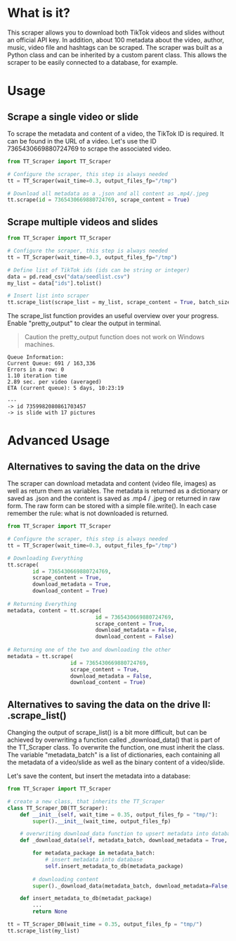 # What is it?

This scraper allows you to download both TikTok videos and slides without an official API key. In addition, about 100 metadata about the video, author, music, video file and hashtags can be scraped. The scraper was built as a Python class and can be inherited by a custom parent class. This allows the scraper to be easily connected to a database, for example.

# Usage
## Scrape a single video or slide
To scrape the metadata and content of a video, the TikTok ID is required. It can be found in the URL of a video. Let's use the ID 7365430669880724769 to scrape the associated video.
```python
from TT_Scraper import TT_Scraper

# Configure the scraper, this step is always needed
tt = TT_Scraper(wait_time=0.3, output_files_fp="/tmp")

# Download all metadata as a .json and all content as .mp4/.jpeg
tt.scrape(id = 7365430669880724769, scrape_content = True)
```

## Scrape multiple videos and slides
```python
from TT_Scraper import TT_Scraper

# Configure the scraper, this step is always needed
tt = TT_Scraper(wait_time=0.3, output_files_fp="/tmp")

# Define list of TikTok ids (ids can be string or integer) 
data = pd.read_csv("data/seedlist.csv")
my_list = data["ids"].tolist()

# Insert list into scraper
tt.scrape_list(scrape_list = my_list, scrape_content = True, batch_size = None, pretty_output = True)
```

The scrape_list function provides an useful overview over your progress. Enable "pretty_output" to clear the output in terminal.

> Caution the pretty_output function does not work on Windows machines.


```
Queue Information:
Current Queue: 691 / 163,336
Errors in a row: 0
1.10 iteration time
2.89 sec. per video (averaged)
ETA (current queue): 5 days, 10:23:19

---
-> id 7359982080861703457
-> is slide with 17 pictures

```

# Advanced Usage
## Alternatives to saving the data on the drive
The scraper can download metadata and content (video file, images) as well as return them as variables. The metadata is returned as a dictionary or saved as .json and the content is saved as .mp4 / .jpeg or returned in raw form. The raw form can be stored with a simple file.write(). In each case remember the rule: what is not downloaded is returned.
```python
from TT_Scraper import TT_Scraper

# Configure the scraper, this step is always needed
tt = TT_Scraper(wait_time=0.3, output_files_fp="/tmp")

# Downloading Everything
tt.scrape(
		id = 7365430669880724769,
		scrape_content = True,
		download_metadata = True,
		download_content = True)
  
# Returning Everything
metadata, content = tt.scrape(
							id = 7365430669880724769,
							scrape_content = True,
							download_metadata = False,
							download_content = False)
  
# Returning one of the two and downloading the other
metadata = tt.scrape(
					id = 7365430669880724769,
					scrape_content = True,
					download_metadata = False,
					download_content = True)
```

## Alternatives to saving the data on the drive II: .scrape_list() 
Changing the output of scrape_list() is a bit more difficult, but can be achieved by overwriting a function called \_download_data() that is part of the TT_Scraper class. To overwrite the function, one must inherit the class. The variable "metadata_batch" is a list of dictionaries, each containing all the metadata of a video/slide as well as the binary content of a video/slide. 

Let's save the content, but insert the metadata into a database:
```python
from TT_Scraper import TT_Scraper

# create a new class, that inherits the TT_Scraper
class TT_Scraper_DB(TT_Scraper):
	def __init__(self, wait_time = 0.35, output_files_fp = "tmp/"):
		super().__init__(wait_time, output_files_fp)

	# overwriting download_data function to upsert metadata into database
	def _download_data(self, metadata_batch, download_metadata = True, download_content = True):

		for metadata_package in metadata_batch:
			# insert metadata into database
			self.insert_metadata_to_db(metadata_package)
	
		# downloading content
		super()._download_data(metadata_batch, download_metadata=False, download_content=True)

	def insert_metadata_to_db(metadat_package)
		...
		return None

tt = TT_Scraper_DB(wait_time = 0.35, output_files_fp = "tmp/")
tt.scrape_list(my_list)
```
